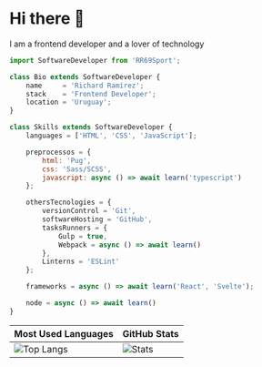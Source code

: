 # Hi there 👋

I am a frontend developer and a lover of technology

```js
import SoftwareDeveloper from 'RR69Sport';

class Bio extends SoftwareDeveloper {
    name     = 'Richard Ramírez';
    stack    = 'Frontend Developer';
    location = 'Uruguay';
}

class Skills extends SoftwareDeveloper {
    languages = ['HTML', 'CSS', 'JavaScript'];

    preprocessos = {
        html: 'Pug',
        css: 'Sass/SCSS',
        javascript: async () => await learn('typescript')
    };

    othersTecnologies = {
        versionControl = 'Git',
        softwareHosting = 'GitHub',
        tasksRunners = {
            Gulp = true,
            Webpack = async () => await learn()
        },
        Linterns = 'ESLint'
    };

    frameworks = async () => await learn('React', 'Svelte');

    node = async () => await learn()
}
```

| Most Used Languages | GitHub Stats |
| ------------------- | ------------ |
| ![Top Langs](https://github-readme-stats.vercel.app/api/top-langs/?username=RR69Sport&show_icons=true&hide_title=true&hide_border=true) | ![Stats](https://github-readme-stats.vercel.app/api/?username=RR69Sport&show_icons=true&hide_title=true&hide_border=true) |
